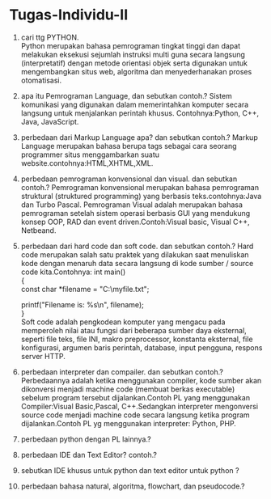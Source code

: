 # Tugas-Individu-II
1. cari ttg PYTHON.\
Python merupakan bahasa pemrograman tingkat tinggi dan dapat melakukan eksekusi sejumlah instruksi multi guna secara langsung (interpretatif) dengan metode orientasi objek serta digunakan untuk mengembangkan situs web, algoritma dan menyederhanakan proses otomatisasi.
2. apa itu Pemrograman Language, dan sebutkan contoh.?
Sistem komunikasi yang digunakan dalam memerintahkan komputer secara langsung untuk menjalankan perintah khusus. Contohnya:Python, C++, Java, JavaScript. 
3. perbedaan dari Markup Language apa? dan sebutkan contoh.?
Markup Language merupakan bahasa berupa tags sebagai cara seorang programmer situs menggambarkan suatu website.contohnya:HTML,XHTML,XML.
4. perbedaan pemrograman konvensional dan visual. dan sebutkan contoh.?
Pemrograman konvensional merupakan bahasa pemrograman struktural (struktured programming) yang berbasis teks.contohnya:Java dan Turbo Pascal. 
Pemrograman Visual adalah merupakan bahasa pemrograman setelah sistem operasi berbasis GUI yang mendukung konsep OOP, RAD dan event driven.Contoh:Visual basic, Visual C++, Netbeand. 
5. perbedaan dari hard code dan soft code. dan sebutkan contoh.?
Hard code merupakan salah satu praktek yang dilakukan saat menuliskan kode dengan menaruh data secara langsung di kode sumber / source code kita.Contohnya:
int main()\
{\
    const char *filename = "C:\\myfile.txt";

    printf("Filename is: %s\n", filename);\
}\
Soft code adalah pengkodean komputer yang mengacu pada memperoleh nilai atau fungsi dari beberapa sumber daya eksternal, seperti file teks, file INI, makro preprocessor, konstanta eksternal, file konfigurasi, argumen baris perintah, database, input pengguna, respons server HTTP.
6. perbedaan interpreter dan compailer. dan sebutkan contoh.?
Perbedaannya adalah ketika menggunakan compiler, kode sumber akan dikonversi menjadi machine code (membuat berkas executable) sebelum program tersebut dijalankan.Contoh PL yang menggunakan Compiler:Visual Basic,Pascal, C++.Sedangkan interpreter mengonversi source code menjadi machine code secara langsung ketika program dijalankan.Contoh PL yg menggunakan interpreter:
Python, PHP. 
7. perbedaan python dengan PL lainnya.?
8. perbedaan IDE dan Text Editor? contoh.?
9. sebutkan IDE khusus untuk python dan text editor untuk python ?
10. perbedaan bahasa natural, algoritma, flowchart, dan pseudocode.?
